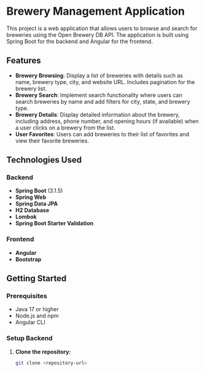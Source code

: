 # Brewery Management Application

This project is a web application that allows users to browse and search for breweries using the Open Brewery DB API. The application is built using Spring Boot for the backend and Angular for the frontend.

## Features

- **Brewery Browsing**: Display a list of breweries with details such as name, brewery type, city, and website URL. Includes pagination for the brewery list.
- **Brewery Search**: Implement search functionality where users can search breweries by name and add filters for city, state, and brewery type.
- **Brewery Details**: Display detailed information about the brewery, including address, phone number, and opening hours (if available) when a user clicks on a brewery from the list.
- **User Favorites**: Users can add breweries to their list of favorites and view their favorite breweries.

## Technologies Used

### Backend
- **Spring Boot** (3.1.5)
- **Spring Web**
- **Spring Data JPA**
- **H2 Database**
- **Lombok**
- **Spring Boot Starter Validation**

### Frontend
- **Angular**
- **Bootstrap**

## Getting Started

### Prerequisites
- Java 17 or higher
- Node.js and npm
- Angular CLI

### Setup Backend

1. **Clone the repository:**
   ```bash
   git clone <repository-url>
